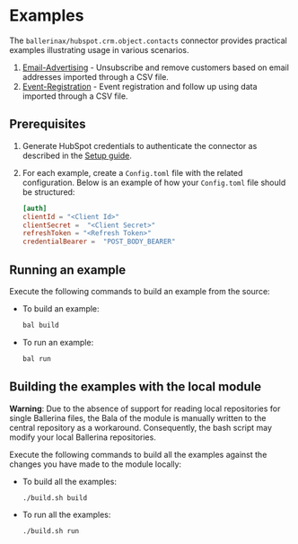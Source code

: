 # Examples

The `ballerinax/hubspot.crm.object.contacts` connector provides practical examples illustrating usage in various scenarios.

1. [Email-Advertising](https://github.com/) - Unsubscribe and remove customers based on email addresses imported through a CSV file.
2. [Event-Registration](https://github.com/) - Event registration and follow up using data imported through a CSV file.

## Prerequisites

1. Generate HubSpot credentials to authenticate the connector as described in the [Setup guide](https://central.ballerina.io/ballerinax/twitter/latest#setup-guide).

2. For each example, create a `Config.toml` file with the related configuration. Below is an example of how your `Config.toml` file should be structured:

    ```toml
    [auth]
    clientId = "<Client Id>"
    clientSecret =  "<Client Secret>"
    refreshToken = "<Refresh Token>"
    credentialBearer =  "POST_BODY_BEARER"
    ```


## Running an example

Execute the following commands to build an example from the source:

* To build an example:

    ```bash
    bal build
    ```

* To run an example:

    ```bash
    bal run
    ```

## Building the examples with the local module

**Warning**: Due to the absence of support for reading local repositories for single Ballerina files, the Bala of the module is manually written to the central repository as a workaround. Consequently, the bash script may modify your local Ballerina repositories.

Execute the following commands to build all the examples against the changes you have made to the module locally:

* To build all the examples:

    ```bash
    ./build.sh build
    ```

* To run all the examples:

    ```bash
    ./build.sh run
    ```
